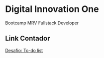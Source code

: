 # Digital Innovation One
Bootcamp MRV Fullstack Developer

## Link Contador
[Desafio: To-do list](https://github.com/stebsnusch/basecamp-javascript/tree/main/introducao-ao-javascript/contador/)
